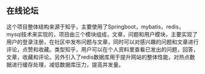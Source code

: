 ## 在线论坛

这个项目整体结构来源于知乎，主要使用了Springboot，mybatis，redis，mysql技术来实现的，项目由三个模块组成，文章，问题和用户模块，主要实现了用户的登录注册，在社区中发布问题与文章，同时可以对感兴趣的问题和文章进行评论，点赞和收藏。类型知乎，用户可以在个人资料里查看已发出的问题，回答，文章，收藏和评论。另外引入了redis数据库用于提升网站的整体性能，对热点数据进行缓存处理，减低数据库压力，提高并发量。
